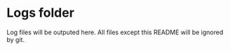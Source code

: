 # Logs folder
Log files will be outputed here.
All files except this README will be ignored by git.
